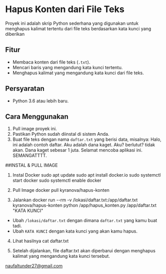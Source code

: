 # Hapus Konten dari File Teks

Proyek ini adalah skrip Python sederhana yang digunakan untuk menghapus kalimat tertentu dari file teks berdasarkan kata kunci yang diberikan

## Fitur
- Membaca konten dari file teks (`.txt`).
- Mencari baris yang mengandung kata kunci tertentu.
- Menghapus kalimat yang mengandung kata kunci dari file teks.

## Persyaratan
- Python 3.6 atau lebih baru.

## Cara Menggunakan
1. Pull image proyek ini.
2. Pastikan Python sudah diinstal di sistem Anda.
3. Buat file teks dengan nama `daftar.txt` yang berisi data,
misalnya:
Halo, ini adalah contoh daftar.
Aku adalah dana kaget.
Aku? berlutut? tidak akan.
Dana kaget sebesar 1 juta.
Selamat mencoba aplikasi ini.
SEMANGATTTT.

##INSTAL & PULL IMAGE

1. Instal Docker
sudo apt update
sudo apt install docker.io
sudo systemctl start docker
sudo systemctl enable docker

2. Pull Image
docker pull kyranova/hapus-konten

3. Jalankan
docker run --rm -v /lokasi/daftar.txt:/app/daftar.txt kyranova/hapus-konten python /app/hapus_konten.py /app/daftar.txt "KATA KUNCI"

- Ubah `/lokasi/daftar.txt` dengan dimana `daftar.txt` yang kamu buat tadi.
- Ubah `KATA KUNCI` dengan kata kunci yang akan kamu hapus.

4. Lihat hasilnya
cat daftar.txt

5. Setelah dijalankan, file daftar.txt akan diperbarui dengan menghapus kalimat yang mengandung kata kunci tersebut.








naufaltunder27@gmail.com
